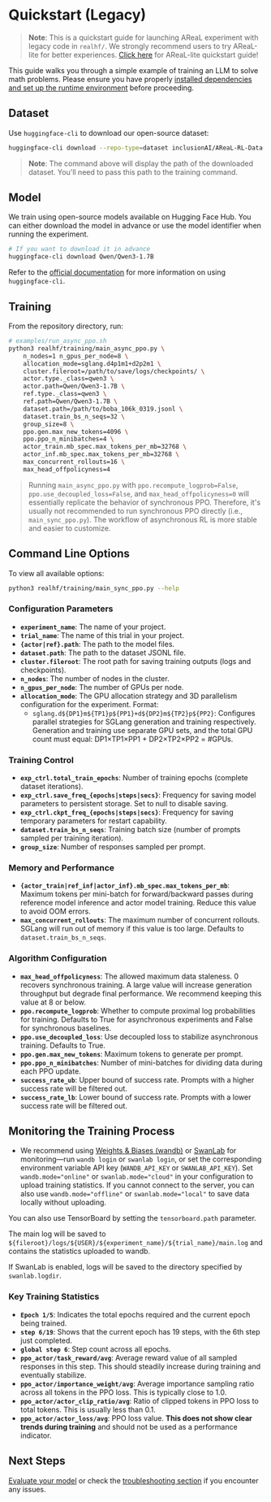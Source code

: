 # Quickstart (Legacy)

> **Note**: This is a quickstart guide for launching AReaL experiment with legacy code
> in `realhf/`. We strongly recommend users to try AReaL-lite for better experiences.
> [Click here](quickstart.md) for AReaL-lite quickstart guide!

This guide walks you through a simple example of training an LLM to solve math problems.
Please ensure you have properly
[installed dependencies and set up the runtime environment](installation.md) before
proceeding.

## Dataset

Use `huggingface-cli` to download our open-source dataset:

```bash
huggingface-cli download --repo-type=dataset inclusionAI/AReaL-RL-Data
```

> **Note**: The command above will display the path of the downloaded dataset. You'll
> need to pass this path to the training command.

## Model

We train using open-source models available on Hugging Face Hub. You can either download
the model in advance or use the model identifier when running the experiment.

```bash
# If you want to download it in advance
huggingface-cli download Qwen/Qwen3-1.7B
```

Refer to the
[official documentation](https://huggingface.co/docs/huggingface_hub/guides/cli) for
more information on using `huggingface-cli`.

## Training

From the repository directory, run:

```bash
# examples/run_async_ppo.sh
python3 realhf/training/main_async_ppo.py \
    n_nodes=1 n_gpus_per_node=8 \
    allocation_mode=sglang.d4p1m1+d2p2m1 \
    cluster.fileroot=/path/to/save/logs/checkpoints/ \
    actor.type._class=qwen3 \
    actor.path=Qwen/Qwen3-1.7B \
    ref.type._class=qwen3 \
    ref.path=Qwen/Qwen3-1.7B \
    dataset.path=/path/to/boba_106k_0319.jsonl \
    dataset.train_bs_n_seqs=32 \
    group_size=8 \
    ppo.gen.max_new_tokens=4096 \
    ppo.ppo_n_minibatches=4 \
    actor_train.mb_spec.max_tokens_per_mb=32768 \
    actor_inf.mb_spec.max_tokens_per_mb=32768 \
    max_concurrent_rollouts=16 \
    max_head_offpolicyness=4
```

> Running `main_async_ppo.py` with `ppo.recompute_logprob=False`,
> `ppo.use_decoupled_loss=False`, and `max_head_offpolicyness=0` will essentially
> replicate the behavior of synchronous PPO. Therefore, it's usually not recommended to
> run synchronous PPO directly (i.e., `main_sync_ppo.py`). The workflow of asynchronous
> RL is more stable and easier to customize.

## Command Line Options

To view all available options:

```bash
python3 realhf/training/main_sync_ppo.py --help
```

### Configuration Parameters

- **`experiment_name`**: The name of your project.
- **`trial_name`**: The name of this trial in your project.
- **`{actor|ref}.path`**: The path to the model files.
- **`dataset.path`**: The path to the dataset JSONL file.
- **`cluster.fileroot`**: The root path for saving training outputs (logs and
  checkpoints).
- **`n_nodes`**: The number of nodes in the cluster.
- **`n_gpus_per_node`**: The number of GPUs per node.
- **`allocation_mode`**: The GPU allocation strategy and 3D parallelism configuration
  for the experiment. Format:
  - `sglang.d${DP1}m${TP1}p${PP1}+d${DP2}m${TP2}p${PP2}`: Configures parallel strategies
    for SGLang generation and training respectively. Generation and training use
    separate GPU sets, and the total GPU count must equal: DP1×TP1×PP1 + DP2×TP2×PP2 =
    #GPUs.

### Training Control

- **`exp_ctrl.total_train_epochs`**: Number of training epochs (complete dataset
  iterations).
- **`exp_ctrl.save_freq_{epochs|steps|secs}`**: Frequency for saving model parameters to
  persistent storage. Set to null to disable saving.
- **`exp_ctrl.ckpt_freq_{epochs|steps|secs}`**: Frequency for saving temporary
  parameters for restart capability.
- **`dataset.train_bs_n_seqs`**: Training batch size (number of prompts sampled per
  training iteration).
- **`group_size`**: Number of responses sampled per prompt.

### Memory and Performance

- **`{actor_train|ref_inf|actor_inf}.mb_spec.max_tokens_per_mb`**: Maximum tokens per
  mini-batch for forward/backward passes during reference model inference and actor
  model training. Reduce this value to avoid OOM errors.
- **`max_concurrent_rollouts`**: The maximum number of concurrent rollouts. SGLang will
  run out of memory if this value is too large. Defaults to `dataset.train_bs_n_seqs`.

### Algorithm Configuration

- **`max_head_offpolicyness`**: The allowed maximum data staleness. 0 recovers
  synchronous training. A large value will increase generation throughput but degrade
  final performance. We recommend keeping this value at 8 or below.
- **`ppo.recompute_logprob`**: Whether to compute proximal log probabilities for
  training. Defaults to True for asynchronous experiments and False for synchronous
  baselines.
- **`ppo.use_decoupled_loss`**: Use decoupled loss to stabilize asynchronous training.
  Defaults to True.
- **`ppo.gen.max_new_tokens`**: Maximum tokens to generate per prompt.
- **`ppo.ppo_n_minibatches`**: Number of mini-batches for dividing data during each PPO
  update.
- **`success_rate_ub`**: Upper bound of success rate. Prompts with a higher success rate
  will be filtered out.
- **`success_rate_lb`**: Lower bound of success rate. Prompts with a lower success rate
  will be filtered out.

## Monitoring the Training Process

- We recommend using [Weights & Biases (wandb)](https://github.com/wandb/wandb) or
  [SwanLab](https://github.com/SwanHubX/SwanLab) for monitoring—run `wandb login` or
  `swanlab login`, or set the corresponding environment variable API key
  (`WANDB_API_KEY` or `SWANLAB_API_KEY`). Set `wandb.mode="online"` or
  `swanlab.mode="cloud"` in your configuration to upload training statistics. If you
  cannot connect to the server, you can also use `wandb.mode="offline"` or
  `swanlab.mode="local"` to save data locally without uploading.

You can also use TensorBoard by setting the `tensorboard.path` parameter.

The main log will be saved to
`${fileroot}/logs/${USER}/${experiment_name}/${trial_name}/main.log` and contains the
statistics uploaded to wandb.

If SwanLab is enabled, logs will be saved to the directory specified by
`swanlab.logdir`.

### Key Training Statistics

- **`Epoch 1/5`**: Indicates the total epochs required and the current epoch being
  trained.
- **`step 6/19`**: Shows that the current epoch has 19 steps, with the 6th step just
  completed.
- **`global step 6`**: Step count across all epochs.
- **`ppo_actor/task_reward/avg`**: Average reward value of all sampled responses in this
  step. This should steadily increase during training and eventually stabilize.
- **`ppo_actor/importance_weight/avg`**: Average importance sampling ratio across all
  tokens in the PPO loss. This is typically close to 1.0.
- **`ppo_actor/actor_clip_ratio/avg`**: Ratio of clipped tokens in PPO loss to total
  tokens. This is usually less than 0.1.
- **`ppo_actor/actor_loss/avg`**: PPO loss value. **This does not show clear trends
  during training** and should not be used as a performance indicator.

## Next Steps

[Evaluate your model](eval.md) or check the
[troubleshooting section](troubleshooting.md) if you encounter any issues.
